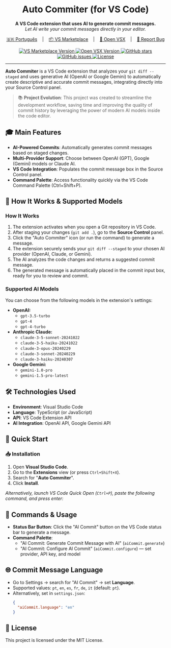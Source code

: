 <p align="center">
  <!-- <img src="[LOGO_PATH]" alt="Auto Commiter Logo" width="200"/> -->
</p>

<h1 align="center">Auto Commiter (for VS Code)</h1>

<p align="center">
  <strong>A VS Code extension that uses AI to generate commit messages.</strong><br>
  <em>Let AI write your commit messages directly in your editor.</em>
</p>

<p align="center">
  <a href="/README.pt.md" target="_blank">🇧🇷 Português</a>
  &nbsp;&nbsp;&nbsp;|&nbsp;&nbsp;&nbsp;
  <a href="https://marketplace.visualstudio.com/items?itemName=gabrielbaiano.auto-commiter" target="_blank">📦 VS Marketplace</a>
  &nbsp;&nbsp;&nbsp;|&nbsp;&nbsp;&nbsp;
  <a href="https://open-vsx.org/extension/gabrielbaiano/ai-commit" target="_blank">🧰 Open VSX</a>
  &nbsp;&nbsp;&nbsp;|&nbsp;&nbsp;&nbsp;
  <a href="https://github.com/GabrielBaiano/auto_commiter/issues/new/choose" target="_blank">🐛 Report Bug</a>
</p>

<p align="center">
  <a href="https://marketplace.visualstudio.com/items?itemName=gabrielbaiano.auto-commiter">
    <img src="https://img.shields.io/visual-studio-marketplace/v/gabrielbaiano.auto-commiter?style=social&label=VS%20Marketplace" alt="VS Marketplace Version">
  </a>
  <a href="https://open-vsx.org/extension/gabrielbaiano/ai-commit">
    <img src="https://img.shields.io/open-vsx/v/gabrielbaiano/ai-commit?label=Open%20VSX&style=social" alt="Open VSX Version">
  </a>
  <a href="https://github.com/GabrielBaiano/auto_commiter/stargazers">
    <img src="https://img.shields.io/github/stars/GabrielBaiano/auto_commiter?style=social" alt="GitHub stars">
  </a>
  <a href="https://github.com/GabrielBaiano/auto_commiter/issues">
    <img src="https://img.shields.io/github/issues/GabrielBaiano/auto_commiter" alt="GitHub issues">
  </a>
  <a href="https://github.com/GabrielBaiano/auto_commiter/blob/main/LICENSE">
    <img src="https://img.shields.io/github/license/GabrielBaiano/auto_commiter" alt="License">
  </a>
</p>

---

<!-- <p align="center">
  <img src="[SHOWCASE_IMAGE_URL]" alt="Auto Commiter Showcase in VS Code"/>
</p> -->

**Auto Commiter** is a VS Code extension that analyzes your `git diff --staged` and uses generative AI (OpenAI or Google Gemini) to automatically create descriptive and accurate commit messages, integrating directly into your Source Control panel.

> 📚 **Project Evolution**: This project was created to streamline the development workflow, saving time and improving the quality of commit history by leveraging the power of modern AI models inside the code editor.

## 🎓 Main Features

* **AI-Powered Commits**: Automatically generates commit messages based on staged changes.
* **Multi-Provider Support**: Choose between OpenAI (GPT), Google (Gemini) models or Claude AI.
* **VS Code Integration**: Populates the commit message box in the Source Control panel.
* **Command Palette**: Access functionality quickly via the VS Code Command Palette (Ctrl+Shift+P).

## 🤖 How It Works & Supported Models

### How It Works

1.  The extension activates when you open a Git repository in VS Code.
2.  After staging your changes (`git add .`), go to the **Source Control** panel.
3.  Click the "Auto Commiter" icon (or run the command) to generate a message.
4.  The extension securely sends your `git diff --staged` to your chosen AI provider (OpenAI, Claude, or Gemini).
5.  The AI analyzes the code changes and returns a suggested commit message.
6.  The generated message is automatically placed in the commit input box, ready for you to review and commit.

### Supported AI Models

You can choose from the following models in the extension's settings:

* **OpenAI:**
    * `gpt-3.5-turbo`
    * `gpt-4`
    * `gpt-4-turbo`
* **Anthropic Claude:**
    * `claude-3-5-sonnet-20241022`
    * `claude-3-5-haiku-20241022`
    * `claude-3-opus-20240229`
    * `claude-3-sonnet-20240229`
    * `claude-3-haiku-20240307`
* **Google Gemini:**
    * `gemini-1.0-pro`
    * `gemini-1.5-pro-latest`

## 🛠️ Technologies Used

* **Environment**: Visual Studio Code
* **Language**: TypeScript (or JavaScript)
* **API**: VS Code Extension API
* **AI Integration**: OpenAI API, Google Gemini API

## 🚀 Quick Start

### 📥 Installation

1.  Open **Visual Studio Code**.
2.  Go to the **Extensions** view (or press `Ctrl+Shift+X`).
3.  Search for "**Auto Commiter**".
4.  Click **Install**.

*Alternatively, launch VS Code Quick Open (`Ctrl+P`), paste the following command, and press enter:*

## 🧭 Commands & Usage

- **Status Bar Button**: Click the "AI Commit" button on the VS Code status bar to generate a message.
- **Command Palette**:
  - "AI Commit: Generate Commit Message with AI" (`aiCommit.generate`)
  - "AI Commit: Configure AI Commit" (`aiCommit.configure`) — set provider, API key, and model

## 🌐 Commit Message Language

- Go to Settings → search for "AI Commit" → set **Language**.
- Supported values: `pt`, `en`, `es`, `fr`, `de`, `it` (default: `pt`).
- Alternatively, set in `settings.json`:
  ```json
  {
    "aiCommit.language": "en"
  }
  ```

## 📄 License

This project is licensed under the MIT License.
